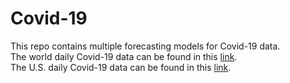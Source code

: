 # Covid-19
This repo contains multiple forecasting models for Covid-19 data.  
The world daily Covid-19 data can be found in this [link](https://covid.ourworldindata.org/data/owid-covid-data.csv).  
The U.S. daily Covid-19 data can be found in this [link](https://raw.githubusercontent.com/nytimes/covid-19-data/master/us-counties.csv).  
